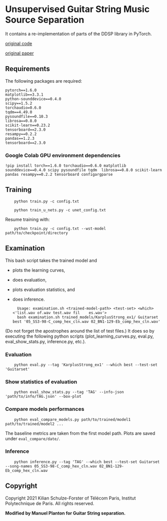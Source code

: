 # Unsupervised Guitar String Music Source Separation

It contains a re-implementation of parts of the DDSP library in PyTorch.

[original code](https://github.com/schufo/umss)

[original paper](https://arxiv.org/abs/2201.09592)


## Requirements

The following packages are required:

    pytorch==1.6.0
    matplotlib==3.3.1
    python-sounddevice==0.4.0
    scipy==1.5.2
    torchaudio=0.6.0
    tqdm==4.49.0
    pysoundfile==0.10.3
    librosa==0.8.0
    scikit-learn==0.23.2
    tensorboard==2.3.0
    resampy==0.2.2
    pandas==1.2.3
    tensorboard==2.3.0


### Google Colab GPU environment dependencies

`!pip install torch==1.6.0 torchaudio==0.6.0 matplotlib sounddevice==0.4.0 scipy pysoundfile tqdm 
librosa==0.8.0 scikit-learn pandas resampy==0.2.2 tensorboard configargparse`


## Training

        python train.py -c config.txt
    
        python train_u_nets.py -c unet_config.txt

Resume training with:

        python train.py -c config.txt --wst-model path/to/checkpoint/directory

## Examination

This bash script takes the trained model and

* plots the learning curves,
* does evaluation,
* plots evaluation statistics, and
* does inference.

        Usage: examination.sh <trained-model-path> <test-set> <which> <'list.wav of.wav test.wav fil    es.wav'>
        bash examination.sh trained_models/KarplusStrong_ex1/ Guitarset best '05_SS3-98-C_comp_hex_cln.wav 02_BN1-129-Eb_comp_hex_cln.wav'

(Do not forget the apostrophes around the list of test files.)
It does so by executing the following python scripts (plot_learning_curves.py, eval.py, eval_show_stats.py, inference.py, etc.).


### Evaluation

        python eval.py --tag 'KarplusStrong_ex1' --which best --test-set 'Guitarset'

### Show statistics of evaluation

        python eval_show_stats.py --tag 'TAG' --info-json 'path/to/info/TAG.json' --box-plot


### Compare models performances

        python eval_compare_models.py path/to/trained/model1 path/to/trained/model2 ...

The baseline metrics are taken from the first model path.
Plots are saved under `eval_compare/date/`.


### Inference

        python inference.py --tag 'TAG' --which best --test-set Guitarset --song-names 05_SS3-98-C_comp_hex_cln.wav 02_BN1-129-Eb_comp_hex_cln.wav


## Copyright

Copyright 2021 Kilian Schulze-Forster of Télécom Paris, Institut Polytechnique de Paris.
All rights reserved.

**Modified by Manuel Planton for Guitar String separation.**

